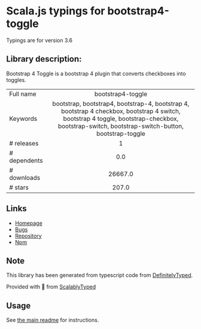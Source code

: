 
# Scala.js typings for bootstrap4-toggle

Typings are for version 3.6

## Library description:
Bootstrap 4 Toggle is a bootstrap 4 plugin that converts checkboxes into toggles.

|                    |                 |
| ------------------ | :-------------: |
| Full name          | bootstrap4-toggle |
| Keywords           | bootstrap, bootstrap4, bootstrap-4, bootstrap 4, bootstrap 4 checkbox, bootstrap 4 switch, bootstrap 4 toggle, bootstrap-checkbox, bootstrap-switch, bootstrap-switch-button, bootstrap-toggle |
| # releases         | 1 |
| # dependents       | 0.0 |
| # downloads        | 26667.0 |
| # stars            | 207.0 |

## Links
- [Homepage](https://gitbrent.github.io/bootstrap4-toggle/)
- [Bugs](https://github.com/gitbrent/bootstrap4-toggle/issues)
- [Repository](https://github.com/gitbrent/bootstrap4-toggle)
- [Npm](https://www.npmjs.com/package/bootstrap4-toggle)
    


## Note
This library has been generated from typescript code from [DefinitelyTyped](https://definitelytyped.org).

Provided with :purple_heart: from [ScalablyTyped](https://github.com/oyvindberg/ScalablyTyped)

## Usage
See [the main readme](../../readme.md) for instructions.


